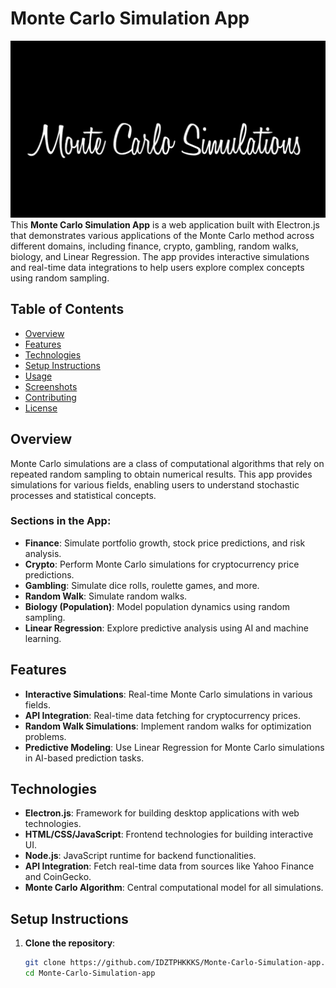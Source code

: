# Monte Carlo Simulation App
![ ](images/icon.png)
This **Monte Carlo Simulation App** is a web application built with Electron.js that demonstrates various applications of the Monte Carlo method across different domains, including finance, crypto, gambling, random walks, biology, and Linear Regression. The app provides interactive simulations and real-time data integrations to help users explore complex concepts using random sampling.

## Table of Contents

- [Overview](#overview)
- [Features](#features)
- [Technologies](#technologies)
- [Setup Instructions](#setup-instructions)
- [Usage](#usage)
- [Screenshots](#screenshots)
- [Contributing](#contributing)
- [License](#license)

## Overview

Monte Carlo simulations are a class of computational algorithms that rely on repeated random sampling to obtain numerical results. This app provides simulations for various fields, enabling users to understand stochastic processes and statistical concepts.

### Sections in the App:
- **Finance**: Simulate portfolio growth, stock price predictions, and risk analysis.
- **Crypto**: Perform Monte Carlo simulations for cryptocurrency price predictions.
- **Gambling**: Simulate dice rolls, roulette games, and more.
- **Random Walk**: Simulate random walks.
- **Biology (Population)**: Model population dynamics using random sampling.
- **Linear Regression**: Explore predictive analysis using AI and machine learning.

## Features

- **Interactive Simulations**: Real-time Monte Carlo simulations in various fields.
- **API Integration**: Real-time data fetching for cryptocurrency prices.
- **Random Walk Simulations**: Implement random walks for optimization problems.
- **Predictive Modeling**: Use Linear Regression for Monte Carlo simulations in AI-based prediction tasks.

## Technologies

- **Electron.js**: Framework for building desktop applications with web technologies.
- **HTML/CSS/JavaScript**: Frontend technologies for building interactive UI.
- **Node.js**: JavaScript runtime for backend functionalities.
- **API Integration**: Fetch real-time data from sources like Yahoo Finance and CoinGecko.
- **Monte Carlo Algorithm**: Central computational model for all simulations.

## Setup Instructions

1. **Clone the repository**:
   ```bash
   git clone https://github.com/IDZTPHKKKS/Monte-Carlo-Simulation-app.git
   cd Monte-Carlo-Simulation-app
